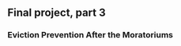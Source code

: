 ## Final project, part 3

### Eviction Prevention After the Moratoriums

<script src="https://carnegiemellon.shorthandstories.com/eviction-prevention-after-the-moratoriums/embed.js"></script>


